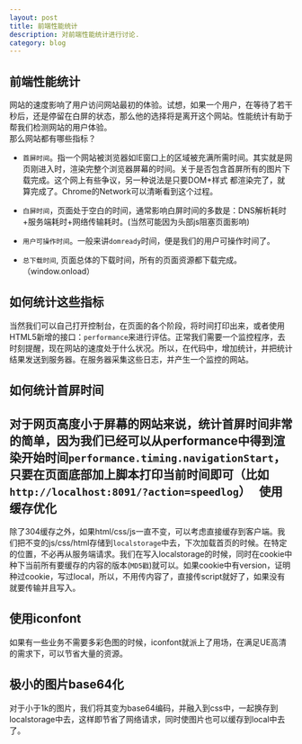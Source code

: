 ```yaml
---
layout: post
title: 前端性能统计
description: 对前端性能统计进行讨论.
category: blog
---
```


前端性能统计
-
  网站的速度影响了用户访问网站最初的体验。试想，如果一个用户，在等待了若干秒后，还是停留在白屏的状态，那么他的选择将是离开这个网站。性能统计有助于帮我们检测网站的用户体验。  
  那么网站都有哪些指标？
  
* `首屏时间`。指一个网站被浏览器如IE窗口上的区域被充满所需时间。其实就是网页刚进入时，渲染完整个浏览器屏幕的时间。关于是否包含首屏所有的图片下载完成。这个网上有些争议，另一种说法是只要DOM+样式 都渲染完了，就算完成了。Chrome的Network可以清晰看到这个过程。
  
* `白屏时间`，页面处于空白的时间，通常影响白屏时间的多数是：DNS解析耗时+服务端耗时+网络传输耗时。(当然可能因为头部js阻塞页面影响)
  
* `用户可操作时间`。一般来讲`domready`时间，便是我们的用户可操作时间了。
  
* `总下载时间`, 页面总体的下载时间，所有的页面资源都下载完成。（window.onload）
  
如何统计这些指标  
-
  当然我们可以自己打开控制台，在页面的各个阶段，将时间打印出来，或者使用HTML5新增的接口：`performance`来进行评估。正常我们需要一个监控程序，去时刻提醒，现在网站的速度处于什么状况。所以，在代码中，增加统计，并把统计结果发送到服务器。在服务器采集这些日志，并产生一个监控的网站。
  
如何统计首屏时间
-
  对于网页高度小于屏幕的网站来说，统计首屏时间非常的简单，因为我们已经可以从performance中得到渲染开始时间`performance.timing.navigationStart`，只要在页面底部加上脚本打印当前时间即可（比如`http://localhost:8091/?action=speedlog`）
  
使用缓存优化
-
  除了304缓存之外，如果html/css/js一直不变，可以考虑直接缓存到客户端。我们把不变的js/css/html存储到`localstorage`中去，下次加载首页的时候。在特定的位置，不必再从服务端请求。我们在写入localstorage的时候，同时在cookie中种下当前所有要缓存的内容的版本(`MD5戳`)就可以。如果cookie中有version，证明种过cookie，写过local，所以，不用传内容了，直接传script就好了，如果没有就要传输并且写入。

使用iconfont
-
  如果有一些业务不需要多彩色图的时候，iconfont就派上了用场，在满足UE高清的需求下，可以节省大量的资源。
  
极小的图片base64化
-
  对于小于1k的图片，我们将其变为base64编码，并融入到css中，一起换存到localstorage中去，这样即节省了网络请求，同时使图片也可以缓存到local中去了。
